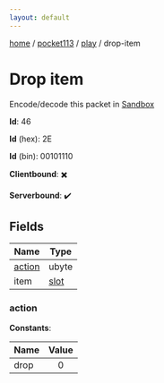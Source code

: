 ```yaml
---
layout: default
---
```


[home](/)  /  [pocket113](/protocol/pocket113)  /  [play](/protocol/pocket113/play)  /  drop-item

# Drop item

Encode/decode this packet in [Sandbox](../../../sandbox/pocket113#play.drop_item)

**Id**: 46

**Id** (hex): 2E

**Id** (bin): 00101110

**Clientbound**: ✖️

**Serverbound**: ✔️

## Fields

Name | Type
---|---
[action](#action) | ubyte
item | [slot](/protocol/pocket113/types/slot)

### action

**Constants**:

Name | Value
---|:---:
drop | 0

